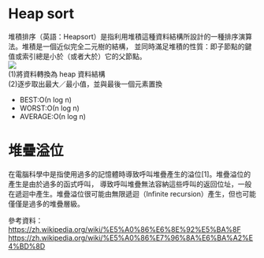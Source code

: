 # Heap sort
堆積排序（英語：Heapsort）是指利用堆積這種資料結構所設計的一種排序演算法。堆積是一個近似完全二元樹的結構，
並同時滿足堆積的性質：即子節點的鍵值或索引總是小於（或者大於）它的父節點。</br>
<img src='https://github.com/yen880405/yenlin/blob/master/image/heap-sort-illustration-in-hindi.jpg'></br>
(1)將資料轉換為 heap 資料結構</br>
(2)逐步取出最大／最小值，並與最後一個元素置換
* BEST:Ο(n log n)
* WORST:Ο(n log n)
* AVERAGE:Ο(n log n)

# 堆疊溢位
在電腦科學中是指使用過多的記憶體時導致呼叫堆疊產生的溢位[1]。堆疊溢位的產生是由於過多的函式呼叫，
導致呼叫堆疊無法容納這些呼叫的返回位址，一般在遞迴中產生。堆疊溢位很可能由無限遞迴（Infinite recursion）產生，但也可能僅僅是過多的堆疊層級。



參考資料：https://zh.wikipedia.org/wiki/%E5%A0%86%E6%8E%92%E5%BA%8F
https://zh.wikipedia.org/wiki/%E5%A0%86%E7%96%8A%E6%BA%A2%E4%BD%8D
